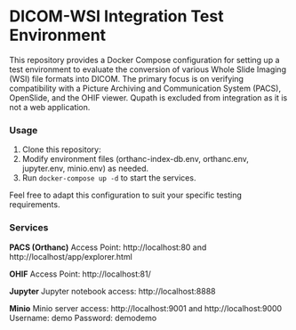 # DICOM-WSI Integration Test Environment

This repository provides a Docker Compose configuration for setting up a test environment to evaluate the conversion of various Whole Slide Imaging (WSI) file formats into DICOM. The primary focus is on verifying compatibility with a Picture Archiving and Communication System (PACS), OpenSlide, and the OHIF viewer. Qupath is excluded from integration as it is not a web application.

### Usage
1. Clone this repository: 
2. Modify environment files (orthanc-index-db.env, orthanc.env, jupyter.env, minio.env) as needed.
3. Run `docker-compose up -d` to start the services.

Feel free to adapt this configuration to suit your specific testing requirements.

### Services

**PACS (Orthanc)**
Access Point: http://localhost:80 and http://localhost/app/explorer.html

**OHIF**
Access Point: http://localhost:81/

**Jupyter**
Jupyter notebook access: http://localhost:8888

**Minio**
Minio server access: http://localhost:9001 and http://localhost:9000
Username: demo
Password: demodemo
